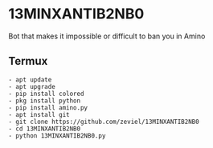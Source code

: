 # 13MINXANTIB2NB0
Bot that makes it impossible or difficult to ban you in Amino

## Termux
```shell
- apt update
- apt upgrade
- pip install colored
- pkg install python
- pip install amino.py
- apt install git
- git clone https://github.com/zeviel/13MINXANTIB2NB0
- cd 13MINXANTIB2NB0
- python 13MINXANTIB2NB0.py
```
